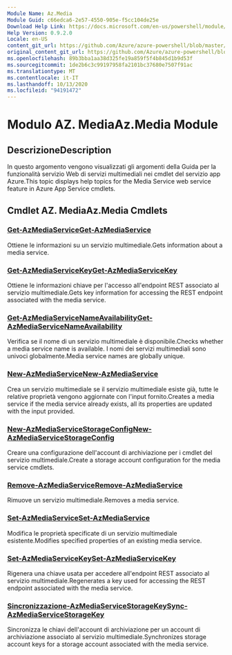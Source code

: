 ```yaml
---
Module Name: Az.Media
Module Guid: c66edca6-2e57-4550-905e-f5cc104de25e
Download Help Link: https://docs.microsoft.com/en-us/powershell/module/az.media
Help Version: 0.9.2.0
Locale: en-US
content_git_url: https://github.com/Azure/azure-powershell/blob/master/src/Media/Media/help/Az.Media.md
original_content_git_url: https://github.com/Azure/azure-powershell/blob/master/src/Media/Media/help/Az.Media.md
ms.openlocfilehash: 89b3bba1aa38d325fe19a859f5f4b845d1b9d53f
ms.sourcegitcommit: 1de2b6c3c99197958fa2101bc37680e7507f91ac
ms.translationtype: MT
ms.contentlocale: it-IT
ms.lasthandoff: 10/13/2020
ms.locfileid: "94191472"
---
```

# <span data-ttu-id="457a5-101">Modulo AZ. Media</span><span class="sxs-lookup"><span data-stu-id="457a5-101">Az.Media Module</span></span>
## <span data-ttu-id="457a5-102">Descrizione</span><span class="sxs-lookup"><span data-stu-id="457a5-102">Description</span></span>
<span data-ttu-id="457a5-103">In questo argomento vengono visualizzati gli argomenti della Guida per la funzionalità servizio Web di servizi multimediali nei cmdlet del servizio app Azure.</span><span class="sxs-lookup"><span data-stu-id="457a5-103">This topic displays help topics for the Media Service web service feature in Azure App Service cmdlets.</span></span>

## <span data-ttu-id="457a5-104">Cmdlet AZ. Media</span><span class="sxs-lookup"><span data-stu-id="457a5-104">Az.Media Cmdlets</span></span>
### [<span data-ttu-id="457a5-105">Get-AzMediaService</span><span class="sxs-lookup"><span data-stu-id="457a5-105">Get-AzMediaService</span></span>](Get-AzMediaService.md)
<span data-ttu-id="457a5-106">Ottiene le informazioni su un servizio multimediale.</span><span class="sxs-lookup"><span data-stu-id="457a5-106">Gets information about a media service.</span></span>

### [<span data-ttu-id="457a5-107">Get-AzMediaServiceKey</span><span class="sxs-lookup"><span data-stu-id="457a5-107">Get-AzMediaServiceKey</span></span>](Get-AzMediaServiceKey.md)
<span data-ttu-id="457a5-108">Ottiene le informazioni chiave per l'accesso all'endpoint REST associato al servizio multimediale.</span><span class="sxs-lookup"><span data-stu-id="457a5-108">Gets key information for accessing the REST endpoint associated with the media service.</span></span>

### [<span data-ttu-id="457a5-109">Get-AzMediaServiceNameAvailability</span><span class="sxs-lookup"><span data-stu-id="457a5-109">Get-AzMediaServiceNameAvailability</span></span>](Get-AzMediaServiceNameAvailability.md)
<span data-ttu-id="457a5-110">Verifica se il nome di un servizio multimediale è disponibile.</span><span class="sxs-lookup"><span data-stu-id="457a5-110">Checks whether a media service name is available.</span></span>
<span data-ttu-id="457a5-111">I nomi dei servizi multimediali sono univoci globalmente.</span><span class="sxs-lookup"><span data-stu-id="457a5-111">Media service names are globally unique.</span></span>

### [<span data-ttu-id="457a5-112">New-AzMediaService</span><span class="sxs-lookup"><span data-stu-id="457a5-112">New-AzMediaService</span></span>](New-AzMediaService.md)
<span data-ttu-id="457a5-113">Crea un servizio multimediale se il servizio multimediale esiste già, tutte le relative proprietà vengono aggiornate con l'input fornito.</span><span class="sxs-lookup"><span data-stu-id="457a5-113">Creates a media service if the media service already exists, all its properties are updated with the input provided.</span></span>

### [<span data-ttu-id="457a5-114">New-AzMediaServiceStorageConfig</span><span class="sxs-lookup"><span data-stu-id="457a5-114">New-AzMediaServiceStorageConfig</span></span>](New-AzMediaServiceStorageConfig.md)
<span data-ttu-id="457a5-115">Creare una configurazione dell'account di archiviazione per i cmdlet del servizio multimediale.</span><span class="sxs-lookup"><span data-stu-id="457a5-115">Create a storage account configuration for the media service cmdlets.</span></span>

### [<span data-ttu-id="457a5-116">Remove-AzMediaService</span><span class="sxs-lookup"><span data-stu-id="457a5-116">Remove-AzMediaService</span></span>](Remove-AzMediaService.md)
<span data-ttu-id="457a5-117">Rimuove un servizio multimediale.</span><span class="sxs-lookup"><span data-stu-id="457a5-117">Removes a media service.</span></span>

### [<span data-ttu-id="457a5-118">Set-AzMediaService</span><span class="sxs-lookup"><span data-stu-id="457a5-118">Set-AzMediaService</span></span>](Set-AzMediaService.md)
<span data-ttu-id="457a5-119">Modifica le proprietà specificate di un servizio multimediale esistente.</span><span class="sxs-lookup"><span data-stu-id="457a5-119">Modifies specified properties of an existing media service.</span></span>

### [<span data-ttu-id="457a5-120">Set-AzMediaServiceKey</span><span class="sxs-lookup"><span data-stu-id="457a5-120">Set-AzMediaServiceKey</span></span>](Set-AzMediaServiceKey.md)
<span data-ttu-id="457a5-121">Rigenera una chiave usata per accedere all'endpoint REST associato al servizio multimediale.</span><span class="sxs-lookup"><span data-stu-id="457a5-121">Regenerates a key used for accessing the REST endpoint associated with the media service.</span></span>

### [<span data-ttu-id="457a5-122">Sincronizzazione-AzMediaServiceStorageKey</span><span class="sxs-lookup"><span data-stu-id="457a5-122">Sync-AzMediaServiceStorageKey</span></span>](Sync-AzMediaServiceStorageKey.md)
<span data-ttu-id="457a5-123">Sincronizza le chiavi dell'account di archiviazione per un account di archiviazione associato al servizio multimediale.</span><span class="sxs-lookup"><span data-stu-id="457a5-123">Synchronizes storage account keys for a storage account associated with the media service.</span></span>

